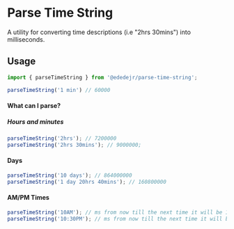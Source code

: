 # Parse Time String

A utility for converting time descriptions (i.e "2hrs 30mins") into milliseconds.

## Usage

```ts
import { parseTimeString } from '@ededejr/parse-time-string';

parseTimeString('1 min') // 60000
```

#### What can I parse?

##### Hours and minutes
```ts
parseTimeString('2hrs'); // 7200000
parseTimeString('2hrs 30mins'); // 9000000;
```

#### Days
```ts
parseTimeString('10 days'); // 864000000
parseTimeString('1 day 20hrs 40mins'); // 160800000
```

#### AM/PM Times
```ts
parseTimeString('10AM'); // ms from now till the next time it will be 10AM
parseTimeString('10:30PM'); // ms from now till the next time it will be 10:30PM
```